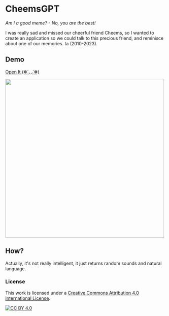 # CheemsGPT
*Am I a good meme? - No, you are the best!*

I was really sad and missed our cheerful friend Cheems, so I wanted to create an application so we could talk to this precious friend, and reminisce about one of our memories. ta (2010-2023).

## Demo
[Open It (❁´◡`❁)](https://kyoo-147.github.io/LovingVincent)

<img src="https://i.imgur.com/PP7lnUm.png" width="500" height="auto" />

## How?
Actually, it's not really intelligent, it just returns random sounds and natural language.

### License
This work is licensed under a
[Creative Commons Attribution 4.0 International License][cc-by].

[![CC BY 4.0][cc-by-image]][cc-by]

[cc-by]: http://creativecommons.org/licenses/by/4.0/
[cc-by-image]: https://i.creativecommons.org/l/by/4.0/88x31.png
[cc-by-shield]: https://img.shields.io/badge/License-CC%20BY%204.0-lightgrey.svg